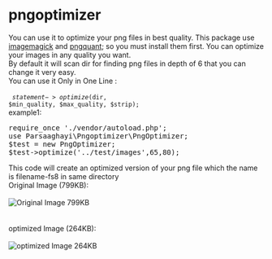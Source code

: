 # pngoptimizer

You can use it to optimize your png files in best quality.
This package use <a href="https://imagemagick.org/" target="_blank" rel="noopener noreferrer">imagemagick</a> and <a href="https://pngquant.org/" target="_blank" rel="noopener noreferrer">pngquant</a>; so you must install them first.
You can optimize your images in any quality you want.<br>
By default it will scan dir for finding png files in depth of 6 that you can change it very easy.<br>
You can use it Only in One Line :<br><br>
<code>
$statement->optimize($dir, $min_quality, $max_quality, $strip);
</code>
<br>example1:<br>
<pre>
require_once './vendor/autoload.php';
use Parsaaghayi\Pngoptimizer\PngOptimizer;
$test = new PngOptimizer;
$test->optimize('../test/images',65,80);
</pre>
This code will create an optimized version of your png file which the name is filename-fs8 in same directory<br>
Original Image (799KB):<br><br>
![Original Image 799KB](https://parsaaghayi.ir/github/pngoptimizer/favpng_pumpkin-cucurbita-vine-clip-art.png "Original Image 799KB")<br><br><br>
optimized Image (264KB):<br><br>
![optimized Image 264KB](https://parsaaghayi.ir/github/pngoptimizer/favpng_pumpkin-cucurbita-vine-clip-art-fs8.png "optimized Image 264KB")

